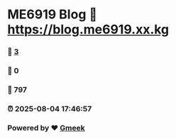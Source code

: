 # ME6919 Blog :link: https://blog.me6919.xx.kg 
### :page_facing_up: [3](https://blog.me6919.xx.kg/tag.html) 
### :speech_balloon: 0 
### :hibiscus: 797 
### :alarm_clock: 2025-08-04 17:46:57 
### Powered by :heart: [Gmeek](https://github.com/Meekdai/Gmeek)
